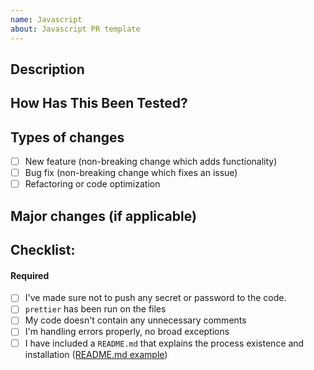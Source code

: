 ```yaml
---
name: Javascript
about: Javascript PR template
---
```

<!--- Provide the id(s) of the related issue(s) and a general summary of your changes in the Title above -->

## Description
<!--- Describe your technical changes in detail and add a link to the issue -->

## How Has This Been Tested?
<!--- this section will disappear when we'll have automated testing -->

<!--- Please describe in detail how you tested your changes. -->
<!--- Include details of your testing environment, tests ran to see how -->
<!--- your change affects other areas of the code, etc. -->

## Types of changes
<!--- What types of changes does your code introduce? Put an `x` in all the boxes that apply: -->
- [ ] New feature (non-breaking change which adds functionality)
- [ ] Bug fix (non-breaking change which fixes an issue)
- [ ] Refactoring or code optimization 

## Major changes (if applicable)
<!--- If you're adding or deleting a field in the database -->
<!--- Or if you're changing the type of values of a field, please mention it here -->

## Checklist:
<!--- Go over all the following points, and put an `x` in all the boxes that apply. -->
<!--- If you're unsure about any of these, don't hesitate to ask. We're here to help! -->

#### Required

- [ ] I've made sure not to push any secret or password to the code.
- [ ] `prettier` has been run on the files
- [ ] My code doesn't contain any unnecessary comments
- [ ] I'm handling errors properly, no broad exceptions
- [ ] I have included a `README.md` that explains the process existence and installation ([README.md example](https://gist.github.com/PurpleBooth/109311bb0361f32d87a2))
